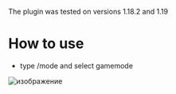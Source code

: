 The plugin was tested on versions 1.18.2 and 1.19

# How to use

* type /mode and select gamemode

![изображение](https://user-images.githubusercontent.com/73064979/182023497-8472d42d-cc31-4388-b6ba-73546f96c72a.png)


